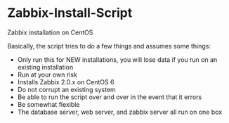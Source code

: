 Zabbix-Install-Script
=====================

Zabbix installation on CentOS

Basically, the script tries to do a few things and assumes some things:
- Only run this for NEW installations, you will lose data if you run on an existing installation
- Run at your own risk
- Installs Zabbix 2.0.x on CentOS 6
- Do not corrupt an existing system
- Be able to run the script over and over in the event that it errors
- Be somewhat flexible
- The database server, web server, and zabbix server all run on one box
